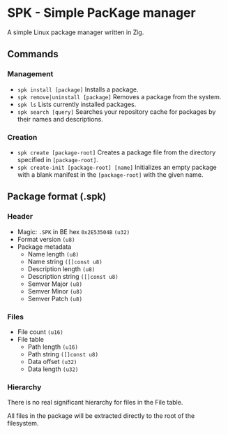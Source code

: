 # SPK - Simple PacKage manager

A simple Linux package manager written in Zig.

## Commands

### Management
- `spk install [package]`
    Installs a package.
- `spk remove|uninstall [package]`
    Removes a package from the system.
- `spk ls`
    Lists currently installed packages.
- `spk search [query]`
    Searches your repository cache for packages by their names and descriptions.

### Creation
- `spk create [package-root]`
    Creates a package file from the directory specified in `[package-root]`.
- `spk create-init [package-root] [name]`
    Initializes an empty package with a blank manifest in the `[package-root]` with the given name.

## Package format (.spk)

### Header

- Magic: `.SPK` in BE hex `0x2E53504B` `(u32)`
- Format version `(u8)`
- Package metadata
  - Name length `(u8)`
  - Name string `([]const u8)`
  - Description length `(u8)`
  - Description string `([]const u8)`
  - Semver Major `(u8)`
  - Semver Minor `(u8)`
  - Semver Patch `(u8)`

### Files

- File count `(u16)`
- File table
  - Path length `(u16)`
  - Path string `([]const u8)`
  - Data offset `(u32)`
  - Data length `(u32)`


### Hierarchy

There is no real significant hierarchy for files in the File table.

All files in the package will be extracted directly to the root of the filesystem.